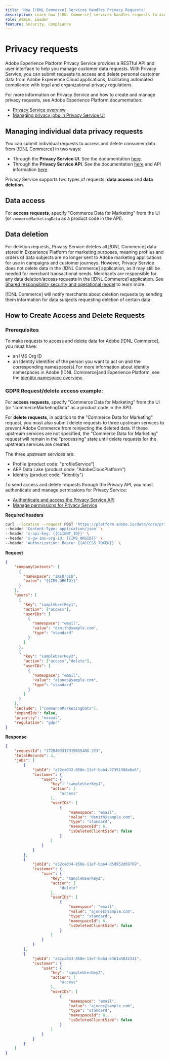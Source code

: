 ```yaml
---
title: 'How [!DNL Commerce] Services Handles Privacy Requests'
description: Learn how [!DNL Commerce] services handles requests to access and delete data.
role: Admin, Leader
feature: Security, Compliance
---
```

# Privacy requests

Adobe Experience Platform Privacy Service provides a RESTful API and user interface to help you manage customer data requests. With Privacy Service, you can submit requests to access and delete personal customer data from Adobe Experience Cloud applications, facilitating automated compliance with legal and organizational privacy regulations.

For more information on Privacy Service and how to create and manage privacy requests, see Adobe Experience Platform documentation:

* [Privacy Service overview](https://experienceleague.adobe.com/docs/experience-platform/privacy/home.html)
* [Managing privacy jobs in Privacy Service UI](https://experienceleague.adobe.com/docs/experience-platform/privacy/ui/user-guide.html)

## Managing individual data privacy requests

You can submit individual requests to access and delete consumer data from [!DNL Commerce] in two ways:

* Through the **Privacy Service UI**. See the documentation [here](https://experienceleague.adobe.com/en/docs/experience-platform/privacy/ui/user-guide#_blank).
* Through the **Privacy Service API**. See the documentation [here](https://developer.adobe.com/experience-platform-apis/references/privacy-service/#_blank) and API information [here](https://developer.adobe.com/experience-platform-apis/#_blank).

Privacy Service supports two types of requests: **data access** and **data deletion**.

## Data access

For **access requests**, specify "Commerce Data for Marketing" from the UI (or `commerceMarketingData` as a product code in the API).

## Data deletion

For deletion requests, Privacy Service deletes all [!DNL Commerce] data stored in Experience Platform for marketing purposes, meaning profiles and orders of data subjects are no longer sent to Adobe marketing applications for use in campaigns and customer journeys. However, Privacy Service does not delete data in the [!DNL Commerce] application, as it may still be needed for merchant transactional needs. Merchants are responsible for any data deletion/access requests in the [!DNL Commerce] application. See [Shared responsibility security and operational model](https://experienceleague.adobe.com/en/docs/commerce-operations/security-and-compliance/shared-responsibility) to learn more.

[!DNL Commerce] will notify merchants about deletion requests by sending them information for data subjects requesting deletion of certain data.

## How to Create Access and Delete Requests

### Prerequisites

To make requests to access and delete data for Adobe [!DNL Commerce], you must have:

* an IMS Org ID
* an Identity identifier of the person you want to act on and the corresponding namespace(s).For more information about identity namespaces in Adobe [!DNL Commerce]and Experience Platform, see the [identity namespace overview](https://experienceleague.adobe.com/en/docs/experience-platform/identity/features/namespaces).

### GDPR Request/delete access example:

For **access requests**, specify "Commerce Data for Marketing" from the UI (or "commerceMarketingData" as a product code in the API).

For **delete requests**, in addition to the "Commerce Data for Marketing" request, you must also submit delete requests to three upstream services to prevent Adobe Commerce from reinjecting the deleted data. If these upstream services are not specified, the "Commerce Data for Marketing" request will remain in the "processing" state until delete requests for the upstream services are created.

The three upstream services are:

* Profile (product code: "profileService")
* AEP Data Lake (product code: "AdobeCloudPlatform")
* Identity (product code: "identity")

To send access and delete requests through the Privacy API, you must authenticate and manage permissions for Privacy Service:

* [Authenticate and access the Privacy Service API](https://experienceleague.adobe.com/en/docs/experience-platform/privacy/api/getting-started)
* [Manage permissions for Privacy Service](https://experienceleague.adobe.com/en/docs/experience-platform/privacy/permissions)

**Required headers**

```bash
curl --location --request POST 'https://platform.adobe.io/data/core/privacy/jobs' \
--header 'Content-Type: application/json' \
--header 'x-api-key: {{CLIENT_ID}}' \
--header 'x-gw-ims-org-id: {{IMS_ORGID}}' \
--header 'Authorization: Bearer {{ACCESS_TOKEN}}' \
```

**Request**

```json
{
    "companyContexts": [
      {
        "namespace": "imsOrgID",
        "value": "{{IMS_ORGID}}"
      }
    ],
    "users": [
      {
        "key": "sampleUserKey1",
        "action": ["access"],
        "userIDs": [
          {
            "namespace": "email",
            "value": "dsmith@sample.com",
            "type": "standard"
          }
        ]
      },
      {
        "key": "sampleUserKey2",
        "action": ["access","delete"],
        "userIDs": [
          {
            "namespace": "email",
            "value": "ajones@sample.com",
            "type": "standard"
          }
        ]
      }
    ],
    "include": ["commerceMarketingData"],
    "expandIds": false,
    "priority": "normal",
    "regulation": "gdpr"
}

```

**Response**

```json
{
    "requestId": "17284033173196154RX-223",
    "totalRecords": 3,
    "jobs": [
        {
            "jobId": "a52ca032-858e-11ef-bbb4-27391388a0a6",
            "customer": {
                "user": {
                    "key": "sampleUserKey1",
                    "action": [
                        "access"
                    ],
                    "userIDs": [
                        {
                            "namespace": "email",
                            "value": "dsmith@sample.com",
                            "type": "standard",
                            "namespaceId": 6,
                            "isDeletedClientSide": false
                        }
                    ]
                }
            }
        },
        {
            "jobId": "a52ca034-858e-11ef-bbb4-d5d952d69769",
            "customer": {
                "user": {
                    "key": "sampleUserKey2",
                    "action": [
                        "delete"
                    ],
                    "userIDs": [
                        {
                            "namespace": "email",
                            "value": "ajones@sample.com",
                            "type": "standard",
                            "namespaceId": 6,
                            "isDeletedClientSide": false
                        }
                    ]
                }
            }
        },
        {
            "jobId": "a52ca033-858e-11ef-bbb4-8361a5022341",
            "customer": {
                "user": {
                    "key": "sampleUserKey2",
                    "action": [
                        "access"
                    ],
                    "userIDs": [
                        {
                            "namespace": "email",
                            "value": "ajones@sample.com",
                            "type": "standard",
                            "namespaceId": 6,
                            "isDeletedClientSide": false
                        }
                    ]
                }
            }
        }
    ]
}

```
